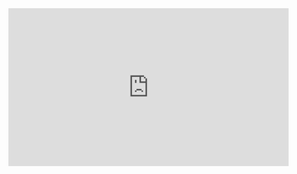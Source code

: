 <iframe width="560" height="315" src="https://www.youtube.com/embed/DiJu5VeubWs" title="YouTube video player" frameborder="0" allow="accelerometer; autoplay; clipboard-write; encrypted-media; gyroscope; picture-in-picture" allowfullscreen></iframe>
